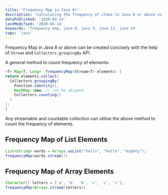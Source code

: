 ```yaml
---
title: 'Frequency Map in Java 8+'
description: 'Calculating the frequency of items in Java 8 or above using stream and collector APIs'
dataPublished: '2020-04-14'
lastModified: '2020-04-14'
keywords: 'frequency map, java 8, java 9, java 11, java 14'
tags: 'java'
---
```


Frequency Map in Java 8 or above can be created concisely with the help of `Stream` and `Collectors.groupingBy` API.

A general method to count frequency of elements:

```java
<T> Map<T, Long>  frequencyMap(Stream<T> elements) {
return elements.collect(
  Collectors.groupingBy(
    Function.identity(),
    HashMap::new, // can be skipped
    Collectors.counting()
  )
);
}
```

Any streamable and countable collection can utilise the above method to count the frequency of elements.

## Frequency Map of List Elements

```java
List<String> words = Arrays.asList("hello", "hello", "mighty");
frequencyMap(words.stream())
```

## Frequency Map of Array Elements

```java
Character[] letters = {'a', 'b', 'b', 'c', 'c', 'c'};
frequencyMap(Arrays.stream(letters))
```

